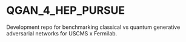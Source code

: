 # QGAN_4_HEP_PURSUE
Development repo for benchmarking classical vs quantum generative adversarial networks for USCMS x Fermilab.
